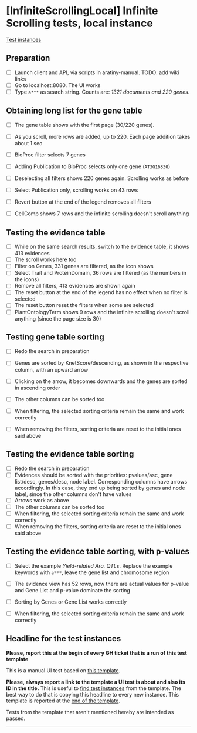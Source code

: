 # [InfiniteScrollingLocal] Infinite Scrolling tests, local instance

[Test instances][TPLINST]

## Preparation
* [ ] Launch client and API, via scripts in aratiny-manual. TODO: add wiki links
* [ ] Go to localhost:8080. The UI works
* [ ] Type `a***` as search string. Counts are: *1321 documents and 220 genes*.

## Obtaining long list for the gene table
* [ ] The gene table shows with the first page (30/220 genes).
* [ ] As you scroll, more rows are added, up to 220. Each page addition takes about 1 sec
* [ ] BioProc filter selects 7 genes
* [ ] Adding Publication to BioProc selects only one gene (`AT3G16830`)
* [ ] Deselecting all filters shows 220 genes again. Scrolling works as before
* [ ] Select Publication only, scrolling works on 43 rows
* [ ] Revert button at the end of the legend removes all filters
* [ ] CellComp shows 7 rows and the infinite scrolling doesn't scroll anything


## Testing the evidence table
* [ ] While on the same search results, switch to the evidence table, it shows 413 evidences
* [ ] The scroll works here too
* [ ] Filter on Genes, 331 genes are filtered, as the icon shows
* [ ] Select Trait and ProteinDomain, 36 rows are filtered (as the numbers in the icons)
* [ ] Remove all filters, 413 evidences are shown again
* [ ] The reset button at the end of the legend has no effect when no filter is selected
* [ ] The reset button reset the filters when some are selected
* [ ] PlantOntologyTerm shows 9 rows and the infinite scrolling doesn't scroll anything (since
      the page size is 30)

## Testing gene table sorting
* [ ] Redo the search in preparation
* [ ] Genes are sorted by KnetScore/descending, as shown in the respective column, 
      with an upward arrow
* [ ] Clicking on the arrow, it becomes downwards and the genes are sorted in ascending order
* [ ] The other columns can be sorted too
* [ ] When filtering, the selected sorting criteria remain the same and work correctly
* [ ] When removing the filters, sorting criteria are reset to the initial ones said above


## Testing the evidence table sorting
* [ ] Redo the search in preparation
* [ ] Evidences should be sorted with the priorities: pvalues/asc, gene list/desc, genes/desc, node 
      label. Corresponding columns have arrows accordingly. In this case, they end up being sorted by
      genes and node label, since the other columns don't have values
* [ ] Arrows work as above
* [ ] The other columns can be sorted too
* [ ] When filtering, the selected sorting criteria remain the same and work correctly
* [ ] When removing the filters, sorting criteria are reset to the initial ones said above

## Testing the evidence table sorting, with p-values
* [ ] Select the example *Yield-related Ara. QTLs*. Replace the example keywords with `a***`, leave
      the gene list and chromosome region
* [ ] The evidence view has 52 rows, now there are actual values for p-value and Gene List and p-value
      dominate the sorting
* [ ] Sorting by Genes or Gene List works correctly
* [ ] When filtering, the selected sorting criteria remain the same and work correctly


## Headline for the test instances

**Please, report this at the begin of every GH ticket that is a run of this test template**

This is a manual UI test based on [this template][TPLREF]. 

**Please, always report a link to the template a UI test is about and also its ID in the title.** This is useful to [find test instances][TPLINST] from the template. The best way to do that is copying this headline to every new instance. This template is reported at the [end of the template][TPLREF].

Tests from the template that aren't mentioned hereby are intended as passed.

[TPLREF]: /Rothamsted/knetminer-testing/tree/main/manual-ui-testing/ui-test-templates/infinite-scrolling-local
[TPLINST]: https://github.com/Rothamsted/knetminer/issues?q=InfiniteScrollingLocal

---

